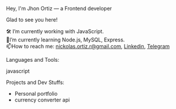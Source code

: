 Hey, I'm Jhon Ortiz — a Frontend developer

Glad to see you here! 

🛠 I’m currently working with JavaScript.<br>🚀I’m currently learning Node.js, MySQL, Express.<br>
📫How to reach me: nickolas.ortiz.r@gmail.com, <a href="https://www.linkedin.com/in/jhon-nickolas-ortiz-rios-bb2102132/">Linkedin</a>, <a href="https://t.me/Nickolas_o_r">Telegram</a>

Languages and Tools:

javascript 

Projects and Dev Stuffs:
- Personal portfolio
- currency converter api
